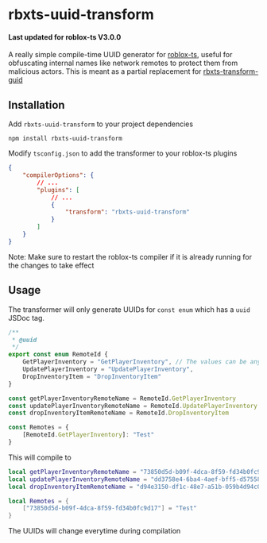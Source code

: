 # rbxts-uuid-transform
#### Last updated for roblox-ts V3.0.0
A really simple compile-time UUID generator for [roblox-ts](https://roblox-ts.com/), useful for obfuscating internal names like network remotes to protect them from malicious actors. This is meant as a partial replacement for [rbxts-transform-guid](https://github.com/roblox-aurora/rbxts-transform-guid)

## Installation

Add `rbxts-uuid-transform` to your project dependencies
```
npm install rbxts-uuid-transform
```

Modify `tsconfig.json` to add the transformer to your roblox-ts plugins
```json
{
    "compilerOptions": {
        // ...
        "plugins": [
            // ...
            {
                "transform": "rbxts-uuid-transform"
            }
        ]
    }
}
```
Note: Make sure to restart the roblox-ts compiler if it is already running for the changes to take effect

## Usage

The transformer will only generate UUIDs for `const enum` which has a `uuid` JSDoc tag.
```ts
/**
 * @uuid
 */
export const enum RemoteId {
    GetPlayerInventory = "GetPlayerInventory", // The values can be anything you want as it will be replaced
    UpdatePlayerInventory = "UpdatePlayerInventory",
    DropInventoryItem = "DropInventoryItem"
}

const getPlayerInventoryRemoteName = RemoteId.GetPlayerInventory
const updatePlayerInventoryRemoteName = RemoteId.UpdatePlayerInventory
const dropInventoryItemRemoteName = RemoteId.DropInventoryItem

const Remotes = {
    [RemoteId.GetPlayerInventory]: "Test"
}
```
This will compile to
```lua
local getPlayerInventoryRemoteName = "73850d5d-b09f-4dca-8f59-fd34b0fc9d17"
local updatePlayerInventoryRemoteName = "dd3758e4-6ba4-4aef-bff5-d57558962e77"
local dropInventoryItemRemoteName = "d94e3150-df1c-48e7-a51b-059b4d94c074"

local Remotes = {
    ["73850d5d-b09f-4dca-8f59-fd34b0fc9d17"] = "Test"
}
```
The UUIDs will change everytime during compilation